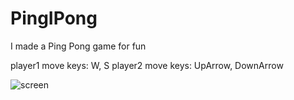 # PingIPong
I made a Ping Pong game for fun

player1 move keys: W, S
player2 move keys: UpArrow, DownArrow

![screen](https://user-images.githubusercontent.com/77299279/159218340-d740e1c1-d4f8-40e3-8f3d-c55b28abfe4d.PNG)
